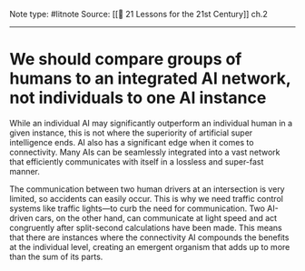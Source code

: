 Note type: #litnote
Source: [[📖 21 Lessons for the 21st Century]] ch.2

---
# We should compare groups of humans to an integrated AI network, not individuals to one AI instance
While an individual AI may significantly outperform an individual human in a given instance, this is not where the superiority of artificial super intelligence ends. AI also has a significant edge when it comes to connectivity. Many AIs can be seamlessly integrated into a vast network that efficiently communicates with itself in a lossless and super-fast manner.

The communication between two human drivers at an intersection is very limited, so accidents can easily occur. This is why we need traffic control systems like traffic lights—to curb the need for communication. Two AI-driven cars, on the other hand, can communicate at light speed and act congruently after split-second calculations have been made. This means that there are instances where the connectivity AI compounds the benefits at the individual level, creating an emergent organism that adds up to more than the sum of its parts.